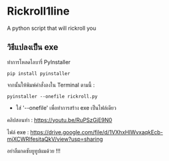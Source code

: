 # Rickroll1line

A python script that will rickroll you

## วิธีแปลงเป็น exe

ทำการโหลดไลบารี่ PyInstaller

```
pip install pyinstaller
```

จากนั้นให้พิมพ์คำสั่งลงใน Terminal ตามนี้ :

```
pyinstaller --onefile rickroll.py
```

* ใส่ '--onefile' เพื่อทำการสร้าง exe เป็นไฟล์เดียว

คลิปสอนทำ : https://youtu.be/RuPSzGjE9N0

ไฟล์ exe : https://drive.google.com/file/d/1VXhxHIWvxaqkEcb-mjXCWRlfesitaQkV/view?usp=sharing

อย่าลืมกดซับยูทูปผมด้วย !!!
